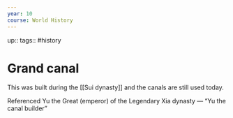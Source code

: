 ```yaml
---
year: 10
course: World History
---
```

up:: 
tags:: #history 

# Grand canal

This was built during the [[Sui dynasty]] and the canals are still used today.


Referenced Yu the Great (emperor) of the Legendary Xia dynasty — “Yu the canal builder”

